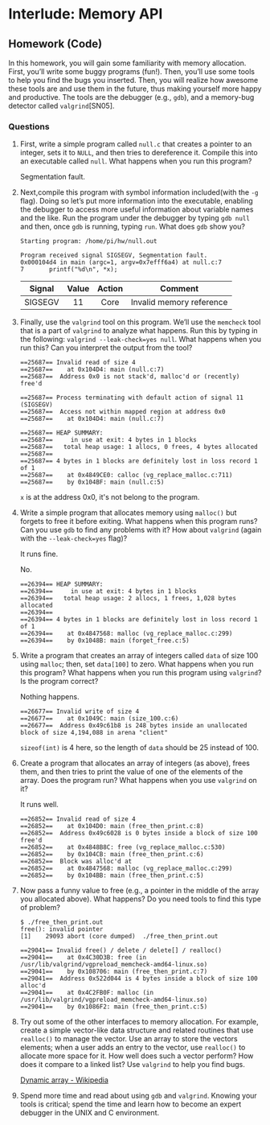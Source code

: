 # Interlude: Memory API

## Homework (Code)

In this homework, you will gain some familiarity with memory allocation. First, you’ll write some buggy programs (fun!). Then, you’ll use some tools to help you find the bugs you inserted. Then, you will realize how awesome these tools are and use them in the future, thus making yourself more happy and productive. The tools are the debugger (e.g., `gdb`), and a memory-bug detector called `valgrind`[SN05].

### Questions

1. First, write a simple program called `null.c` that creates a pointer to an integer, sets it to `NULL`, and then tries to dereference it. Compile this into an executable called `null`. What happens when you run this program?

    Segmentation fault.

2. Next,compile this program with symbol information included(with the `-g` flag). Doing so let’s put more information into the executable, enabling the debugger to access more useful information about variable names and the like. Run the program under the debugger by typing `gdb null` and then, once `gdb` is running, typing `run`. What does `gdb` show you?

    ```
    Starting program: /home/pi/hw/null.out 

    Program received signal SIGSEGV, Segmentation fault.
    0x000104d4 in main (argc=1, argv=0x7efff6a4) at null.c:7
    7	    printf("%d\n", *x);
    ```

    |Signal | Value | Action |Comment                 |
    | ----- |:-----:|:------:|:----------------------:|
    |SIGSEGV| 11    | Core   |Invalid memory reference|

3. Finally, use the `valgrind` tool on this program. We’ll use the `memcheck` tool that is a part of `valgrind` to analyze what happens. Run this by typing in the following: `valgrind --leak-check=yes null`. What happens when you run this? Can you interpret the output from the tool?

    ```
    ==25687== Invalid read of size 4
    ==25687==    at 0x104D4: main (null.c:7)
    ==25687==  Address 0x0 is not stack'd, malloc'd or (recently) free'd

    ==25687== Process terminating with default action of signal 11 (SIGSEGV)
    ==25687==  Access not within mapped region at address 0x0
    ==25687==    at 0x104D4: main (null.c:7)

    ==25687== HEAP SUMMARY:
    ==25687==     in use at exit: 4 bytes in 1 blocks
    ==25687==   total heap usage: 1 allocs, 0 frees, 4 bytes allocated
    ==25687== 
    ==25687== 4 bytes in 1 blocks are definitely lost in loss record 1 of 1
    ==25687==    at 0x4849CE0: calloc (vg_replace_malloc.c:711)
    ==25687==    by 0x104BF: main (null.c:5)
    ```

    `x` is at the address 0x0, it's not belong to the program.

4. Write a simple program that allocates memory using `malloc()` but forgets to free it before exiting. What happens when this program runs? Can you use `gdb` to find any problems with it? How about `valgrind` (again with the `--leak-check=yes` flag)?

    It runs fine.

    No.

    ```
    ==26394== HEAP SUMMARY:
    ==26394==     in use at exit: 4 bytes in 1 blocks
    ==26394==   total heap usage: 2 allocs, 1 frees, 1,028 bytes allocated
    ==26394== 
    ==26394== 4 bytes in 1 blocks are definitely lost in loss record 1 of 1
    ==26394==    at 0x4847568: malloc (vg_replace_malloc.c:299)
    ==26394==    by 0x1048B: main (forget_free.c:5)
    ```

5. Write a program that creates an array of integers called `data` of size 100 using `malloc`; then, set `data[100]` to zero. What happens when you run this program? What happens when you run this program using `valgrind`? Is the program correct?

    Nothing happens.

    ```
    ==26677== Invalid write of size 4
    ==26677==    at 0x1049C: main (size_100.c:6)
    ==26677==  Address 0x49c61b8 is 248 bytes inside an unallocated block of size 4,194,088 in arena "client"
    ```

    `sizeof(int)` is 4 here, so the length of `data` should be 25 instead of 100.

6. Create a program that allocates an array of integers (as above), frees them, and then tries to print the value of one of the elements of the array. Does the program run? What happens when you use `valgrind` on it?

    It runs well.

    ```
    ==26852== Invalid read of size 4
    ==26852==    at 0x104D0: main (free_then_print.c:8)
    ==26852==  Address 0x49c6028 is 0 bytes inside a block of size 100 free'd
    ==26852==    at 0x4848B8C: free (vg_replace_malloc.c:530)
    ==26852==    by 0x104CB: main (free_then_print.c:6)
    ==26852==  Block was alloc'd at
    ==26852==    at 0x4847568: malloc (vg_replace_malloc.c:299)
    ==26852==    by 0x104BB: main (free_then_print.c:5)
    ```
7. Now pass a funny value to free (e.g., a pointer in the middle of the array you allocated above). What happens? Do you need tools to find this type of problem?

    ```
    $ ./free_then_print.out
    free(): invalid pointer
    [1]    29093 abort (core dumped)  ./free_then_print.out
    ```

    ```
    ==29041== Invalid free() / delete / delete[] / realloc()
    ==29041==    at 0x4C30D3B: free (in /usr/lib/valgrind/vgpreload_memcheck-amd64-linux.so)
    ==29041==    by 0x108706: main (free_then_print.c:7)
    ==29041==  Address 0x522d044 is 4 bytes inside a block of size 100 alloc'd
    ==29041==    at 0x4C2FB0F: malloc (in /usr/lib/valgrind/vgpreload_memcheck-amd64-linux.so)
    ==29041==    by 0x1086F2: main (free_then_print.c:5)
    ```

8. Try out some of the other interfaces to memory allocation. For example, create a simple vector-like data structure and related routines that use `realloc()` to manage the vector. Use an array to store the vectors elements; when a user adds an entry to the vector, use `realloc()` to allocate more space for it. How well does such a vector perform? How does it compare to a linked list? Use `valgrind` to help you find bugs.

    [Dynamic array - Wikipedia](https://en.wikipedia.org/wiki/Dynamic_array#Performance)

9. Spend more time and read about using `gdb` and `valgrind`. Knowing your tools is critical; spend the time and learn how to become an expert debugger in the UNIX and C environment.
